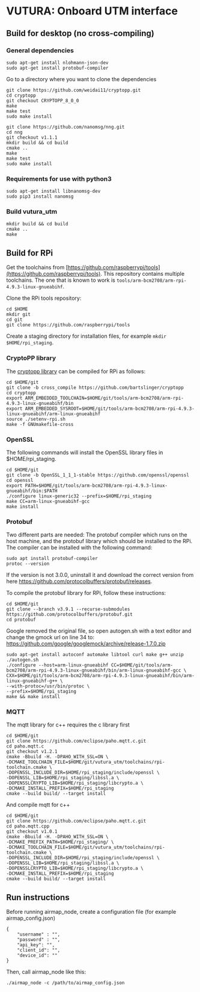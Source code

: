 # VUTURA: Onboard UTM interface

## Build for desktop (no cross-compiling)

### General dependencies
```
sudo apt-get install nlohmann-json-dev
sudo apt-get install protobuf-compiler
```

Go to a directory where you want to clone the dependencies

```
git clone https://github.com/weidai11/cryptopp.git
cd cryptopp
git checkout CRYPTOPP_8_0_0
make
make test
sudo make install
```

```
git clone https://github.com/nanomsg/nng.git
cd nng
git checkout v1.1.1
mkdir build && cd build
cmake ..
make
make test
sudo make install
```

### Requirements for use with python3
```
sudo apt-get install libnanomsg-dev
sudo pip3 install nanomsg
```

### Build vutura_utm
```
mkdir build && cd build
cmake ..
make
```

## Build for RPi

Get the toolchains from [https://github.com/raspberrypi/tools](https://github.com/raspberrypi/tools). This repository contains multiple toolchains. The one that is known to work is `tools/arm-bcm2708/arm-rpi-4.9.3-linux-gnueabihf`.

Clone the RPi tools repository:
```
cd $HOME
mkdir git
cd git
git clone https://github.com/raspberrypi/tools
```

Create a staging directory for installation files, for example `mkdir $HOME/rpi_staging`.

### CryptoPP library

The [cryptopp library](https://github.com/bartslinger/cryptopp) can be compiled for RPi as follows:

```
cd $HOME/git
git clone -b cross_compile https://github.com/bartslinger/cryptopp
cd cryptopp
export ARM_EMBEDDED_TOOLCHAIN=$HOME/git/tools/arm-bcm2708/arm-rpi-4.9.3-linux-gnueabihf/bin
export ARM_EMBEDDED_SYSROOT=$HOME/git/tools/arm-bcm2708/arm-rpi-4.9.3-linux-gnueabihf/arm-linux-gnueabihf
source ./setenv-rpi.sh
make -f GNUmakefile-cross
```

### OpenSSL

The following commands will install the OpenSSL library files in $HOME/rpi_staging.

```
cd $HOME/git
git clone -b OpenSSL_1_1_1-stable https://github.com/openssl/openssl
cd openssl
export PATH=$HOME/git/tools/arm-bcm2708/arm-rpi-4.9.3-linux-gnueabihf/bin:$PATH
./configure linux-generic32 --prefix=$HOME/rpi_staging
make CC=arm-linux-gnueabihf-gcc
make install
```

### Protobuf

Two different parts are needed: The protobuf compiler which runs on the host machine, and the protobuf library which should be installed to the RPi. The compiler can be installed with the following command:

```
sudo apt install protobuf-compiler
protoc --version
```

If the version is not 3.0.0, uninstall it and download the correct version from here https://github.com/protocolbuffers/protobuf/releases.

To compile the protobuf library for RPi, follow these instructions:

```
cd $HOME/git
git clone --branch v3.9.1 --recurse-submodules https://github.com/protocolbuffers/protobuf.git
cd protobuf
```
Google removed the original file, so open autogen.sh with a text editor and change the gmock url on line 34 to: https://github.com/google/googlemock/archive/release-1.7.0.zip

```
sudo apt-get install autoconf automake libtool curl make g++ unzip
./autogen.sh
./configure --host=arm-linux-gnueabihf CC=$HOME/git/tools/arm-bcm2708/arm-rpi-4.9.3-linux-gnueabihf/bin/arm-linux-gnueabihf-gcc \
CXX=$HOME/git/tools/arm-bcm2708/arm-rpi-4.9.3-linux-gnueabihf/bin/arm-linux-gnueabihf-g++ \
--with-protoc=/usr/bin/protoc \
--prefix=$HOME/rpi_staging
make && make install
```

### MQTT

The mqtt library for c++ requires the c library first

```
cd $HOME/git
git clone https://github.com/eclipse/paho.mqtt.c.git
cd paho.mqtt.c
git checkout v1.2.1
cmake -Bbuild -H. -DPAHO_WITH_SSL=ON \
-DCMAKE_TOOLCHAIN_FILE=$HOME/git/vutura_utm/toolchains/rpi-toolchain.cmake \
-DOPENSSL_INCLUDE_DIR=$HOME/rpi_staging/include/openssl \
-DOPENSSL_LIB=$HOME/rpi_staging/libssl.a \
-DOPENSSLCRYPTO_LIB=$HOME/rpi_staging/libcrypto.a \
-DCMAKE_INSTALL_PREFIX=$HOME/rpi_staging
cmake --build build/ --target install
```

And compile mqtt for c++

```
cd $HOME/git
git clone https://github.com/eclipse/paho.mqtt.c.git
cd paho.mqtt.cpp
git checkout v1.0.1
cmake -Bbuild -H. -DPAHO_WITH_SSL=ON \
-DCMAKE_PREFIX_PATH=$HOME/rpi_staging/ \
-DCMAKE_TOOLCHAIN_FILE=$HOME/git/vutura_utm/toolchains/rpi-toolchain.cmake \
-DOPENSSL_INCLUDE_DIR=$HOME/rpi_staging/include/openssl \
-DOPENSSL_LIB=$HOME/rpi_staging/libssl.a \
-DOPENSSLCRYPTO_LIB=$HOME/rpi_staging/libcrypto.a \
-DCMAKE_INSTALL_PREFIX=$HOME/rpi_staging
cmake --build build/ --target install
```

## Run instructions

Before running airmap_node, create a configuration file (for example airmap_config.json)
```
{
    "username" : "",
    "password" : "",
    "api_key": "",
    "client_id": "",
    "device_id": ""
}
```

Then, call airmap_node like this:
```
./airmap_node -c /path/to/airmap_config.json
```
